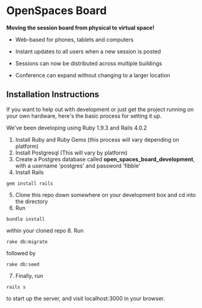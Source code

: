 OpenSpaces Board
================

**Moving the session board from physical to virtual space!**

* Web-based for phones, tablets and computers

* Instant updates to all users when a new session is posted

* Sessions can now be distributed across multiple buildings

* Conference can expand without changing to a larger location

Installation Instructions
------------------
If you want to help out with development or just get the project running on your own hardware, here's
the basic process for setting it up.

We've been developing using Ruby 1.9.3 and Rails 4.0.2

1. Install Ruby and Ruby Gems (this process will vary depending on platform)
2. Install Postgresql (This will vary by platform)
3. Create a Postgres database called **open_spaces_board_development**, with a username 'postgres' and password 'fibble'
4. Install Rails
```
gem install rails
```
5. Clone this repo down somewhere on your development box and cd into the directory
6. Run
```
bundle install
```
within your cloned repo
8. Run 
```
rake db:migrate
```
followed by 
```
rake db:seed
```
7. Finally, run 
```
rails s
```
to start up the server, and visit localhost:3000 in your browser.


